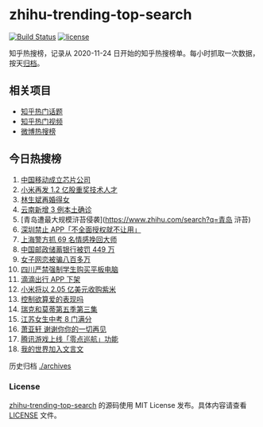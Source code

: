 # zhihu-trending-top-search

[![Build Status](https://github.com/justjavac/zhihu-trending-top-search/workflows/ci/badge.svg?branch=main)](https://github.com/justjavac/zhihu-trending-top-search/actions)
[![license](https://img.shields.io/github/license/justjavac/zhihu-trending-top-search)](https://github.com/justjavac/zhihu-trending-top-search/blob/main/LICENSE)

知乎热搜榜，记录从 2020-11-24 日开始的知乎热搜榜单。每小时抓取一次数据，按天[归档](./archives)。

## 相关项目

- [知乎热门话题](https://github.com/justjavac/zhihu-trending-hot-questions)
- [知乎热门视频](https://github.com/justjavac/zhihu-trending-hot-video)
- [微博热搜榜](https://github.com/justjavac/weibo-trending-hot-search)

## 今日热搜榜

<!-- BEGIN -->
<!-- 最后更新时间 Tue Jul 06 2021 22:05:03 GMT+0800 (China Standard Time) -->

1. [中国移动成立芯片公司](https://www.zhihu.com/search?q=中国移动)
2. [小米再发 1.2 亿股重奖技术人才](https://www.zhihu.com/search?q=小米)
3. [林生斌再婚得女](https://www.zhihu.com/search?q=林生斌)
4. [云南新增 3 例本土确诊](https://www.zhihu.com/search?q=云南疫情)
5. [青岛遭最大规模浒苔侵袭](https://www.zhihu.com/search?q=青岛 浒苔)
6. [深圳禁止 APP「不全面授权就不让用」](https://www.zhihu.com/search?q=大数据杀熟)
7. [上海警方抓 69 名情感挽回大师](https://www.zhihu.com/search?q=情感挽回)
8. [中国邮政储蓄银行被罚 449 万](https://www.zhihu.com/search?q=中国邮政储蓄银行)
9. [女子网恋被骗八百多万](https://www.zhihu.com/search?q=网恋被骗)
10. [四川严禁强制学生购买平板电脑](https://www.zhihu.com/search?q=强制学生购买平板电脑)
11. [滴滴出行 APP 下架](https://www.zhihu.com/search?q=滴滴下架)
12. [小米将以 2.05 亿美元收购紫米](https://www.zhihu.com/search?q=小米收购紫米)
13. [控制欲算爱的表现吗](https://www.zhihu.com/search?q=扑通扑通的心)
14. [瑞克和莫蒂第五季第三集](https://www.zhihu.com/search?q=瑞克和莫蒂)
15. [江苏女生中考 8 门满分](https://www.zhihu.com/search?q=中考)
16. [萧亚轩 谢谢你你的一切再见](https://www.zhihu.com/search?q=萧亚轩)
17. [腾讯游戏上线「零点巡航」功能](https://www.zhihu.com/search?q=腾讯游戏)
18. [我的世界加入文言文](https://www.zhihu.com/search?q=我的世界)

<!-- END -->

历史归档 [./archives](./archives)

### License

[zhihu-trending-top-search](https://github.com/justjavac/zhihu-trending-top-search)
的源码使用 MIT License 发布。具体内容请查看 [LICENSE](./LICENSE) 文件。
